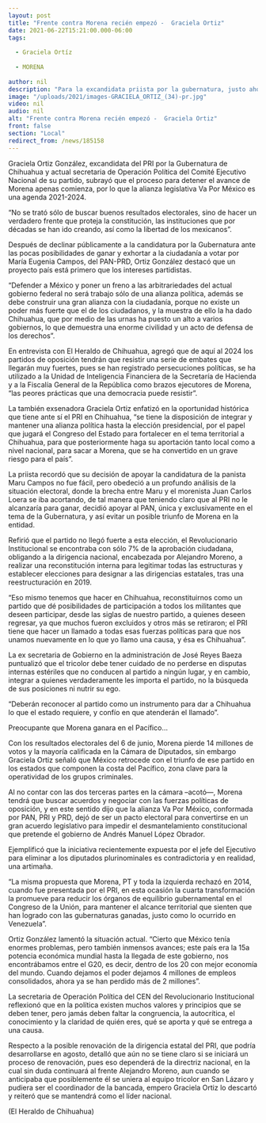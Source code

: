 ```yaml
---
layout: post
title: "Frente contra Morena recién empezó -  Graciela Ortiz"
date: 2021-06-22T15:21:00.000-06:00
tags:
  
  - Graciela Ortíz
  
  - MORENA
  
author: nil
description: "Para la excandidata priista por la gubernatura, justo ahora debe empezar a construirse una cruzada entre partidos y ciudadanía de cara al 2024"
image: "/uploads/2021/images-GRACIELA_ORTIZ_(34)-pr.jpg"
video: nil
audio: nil
alt: "Frente contra Morena recién empezó -  Graciela Ortiz"
front: false
section: "Local"
redirect_from: /news/185158
---
```


Graciela Ortiz González, excandidata del PRI por la Gubernatura de Chihuahua y actual secretaria de Operación Política del Comité Ejecutivo Nacional de su partido, subrayó que el proceso para detener el avance de Morena apenas comienza, por lo que la alianza legislativa Va Por México es una agenda 2021-2024.

“No se trató sólo de buscar buenos resultados electorales, sino de hacer un verdadero frente que proteja la constitución, las instituciones que por décadas se han ido creando, así como la libertad de los mexicanos”.

Después de declinar públicamente a la candidatura por la Gubernatura ante las pocas posibilidades de ganar y exhortar a la ciudadanía a votar por María Eugenia Campos, del PAN-PRD, Ortiz González destacó que un proyecto país está primero que los intereses partidistas.

“Defender a México y poner un freno a las arbitrariedades del actual gobierno federal no será trabajo sólo de una alianza política, además se debe construir una gran alianza con la ciudadanía, porque no existe un poder más fuerte que el de los ciudadanos, y la muestra de ello la ha dado Chihuahua, que por medio de las urnas ha puesto un alto a varios gobiernos, lo que demuestra una enorme civilidad y un acto de defensa de los derechos”.

En entrevista con El Heraldo de Chihuahua, agregó que de aquí al 2024 los partidos de oposición tendrán que resistir una serie de embates que llegarán muy fuertes, pues se han registrado persecuciones políticas, se ha utilizado a la Unidad de Inteligencia Financiera de la Secretaría de Hacienda y a la Fiscalía General de la República como brazos ejecutores de Morena, “las peores prácticas que una democracia puede resistir”.

La también exsenadora Graciela Ortiz enfatizó en la oportunidad histórica que tiene ante sí el PRI en Chihuahua, “se tiene la disposición de integrar y mantener una alianza política hasta la elección presidencial, por el papel que jugará el Congreso del Estado para fortalecer en el tema territorial a Chihuahua, para que posteriormente haga su aportación tanto local como a nivel nacional, para sacar a Morena, que se ha convertido en un grave riesgo para el país”.

La priista recordó que su decisión de apoyar la candidatura de la panista Maru Campos no fue fácil, pero obedeció a un profundo análisis de la situación electoral, donde la brecha entre Maru y el morenista Juan Carlos Loera se iba acortando, de tal manera que teniendo claro que al PRI no le alcanzaría para ganar, decidió apoyar al PAN, única y exclusivamente en el tema de la Gubernatura, y así evitar un posible triunfo de Morena en la entidad.

Refirió que el partido no llegó fuerte a esta elección, el Revolucionario Institucional se encontraba con sólo 7% de la aprobación ciudadana, obligando a la dirigencia nacional, encabezada por Alejandro Moreno, a realizar una reconstitución interna para legitimar todas las estructuras y establecer elecciones para designar a las dirigencias estatales, tras una reestructuración en 2019.

“Eso mismo tenemos que hacer en Chihuahua, reconstituirnos como un partido que dé posibilidades de participación a todos los militantes que deseen participar, desde las siglas de nuestro partido, a quienes deseen regresar, ya que muchos fueron excluidos y otros más se retiraron; el PRI tiene que hacer un llamado a todas esas fuerzas políticas para que nos unamos nuevamente en lo que yo llamo una causa, y ésa es Chihuahua”.

La ex secretaria de Gobierno en la administración de José Reyes Baeza puntualizó que el tricolor debe tener cuidado de no perderse en disputas internas estériles que no conducen al partido a ningún lugar, y en cambio, integrar a quienes verdaderamente les importa el partido, no la búsqueda de sus posiciones ni nutrir su ego.

“Deberán reconocer al partido como un instrumento para dar a Chihuahua lo que el estado requiere, y confío en que atenderán el llamado”.

Preocupante que Morena ganara en el Pacífico…

Con los resultados electorales del 6 de junio, Morena pierde 14 millones de votos y la mayoría calificada en la Cámara de Diputados, sin embargo Graciela Ortiz señaló que México retrocede con el triunfo de ese partido en los estados que componen la costa del Pacífico, zona clave para la operatividad de los grupos criminales.

Al no contar con las dos terceras partes en la cámara –acotó—, Morena tendrá que buscar acuerdos y negociar con las fuerzas políticas de oposición, y en este sentido dijo que la alianza Va Por México, conformada por PAN, PRI y PRD, dejó de ser un pacto electoral para convertirse en un gran acuerdo legislativo para impedir el desmantelamiento constitucional que pretende el gobierno de Andrés Manuel López Obrador.

Ejemplificó que la iniciativa recientemente expuesta por el jefe del Ejecutivo para eliminar a los diputados plurinominales es contradictoria y en realidad, una artimaña.

“La misma propuesta que Morena, PT y toda la izquierda rechazó en 2014, cuando fue presentada por el PRI, en esta ocasión la cuarta transformación la promueve para reducir los órganos de equilibrio gubernamental en el Congreso de la Unión, para mantener el alcance territorial que sienten que han logrado con las gubernaturas ganadas, justo como lo ocurrido en Venezuela”.

Ortiz González lamentó la situación actual. “Cierto que México tenía enormes problemas, pero también inmensos avances; este país era la 15a potencia económica mundial hasta la llegada de este gobierno, nos encontrábamos entre el G20, es decir, dentro de los 20 con mejor economía del mundo. Cuando dejamos el poder dejamos 4 millones de empleos consolidados, ahora ya se han perdido más de 2 millones”.

La secretaria de Operación Política del CEN del Revolucionario Institucional reflexionó que en la política existen muchos valores y principios que se deben tener, pero jamás deben faltar la congruencia, la autocrítica, el conocimiento y la claridad de quién eres, qué se aporta y qué se entrega a una causa.

Respecto a la posible renovación de la dirigencia estatal del PRI, que podría desarrollarse en agosto, detalló que aún no se tiene claro si se iniciará un proceso de renovación, pues eso dependerá de la directriz nacional, en la cual sin duda continuará al frente Alejandro Moreno, aun cuando se anticipaba que posiblemente él se uniera al equipo tricolor en San Lázaro y pudiera ser el coordinador de la bancada, empero Graciela Ortiz lo descartó y reiteró que se mantendrá como el líder nacional.

(El Heraldo de Chihuahua)